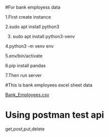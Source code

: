 #For bank employess data 

1.First create instance

2.sudo apt install python3

3. sudo apt install python3-venv

4.python3 -m venv env

5.env/bin/activate

6.pip install pandas

7.Then run server

#This is bank employees excel sheet data

[Bank_Employees.csv](https://github.com/vaishnavikapile22/Bank-employes-data-using-flask-and-pandas/files/14341813/Bank_Employees.csv)

# Using postman test api
get,post,put,delete


